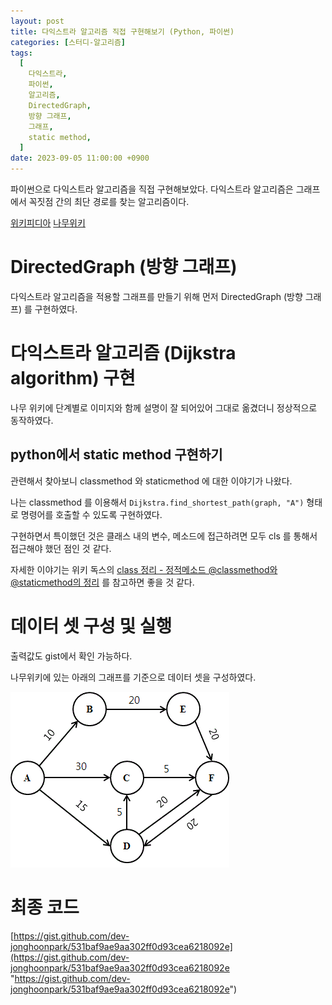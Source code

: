 ```yaml
---
layout: post
title: 다익스트라 알고리즘 직접 구현해보기 (Python, 파이썬)
categories: [스터디-알고리즘]
tags:
  [
    다익스트라,
    파이썬,
    알고리즘,
    DirectedGraph,
    방향 그래프,
    그래프,
    static method,
  ]
date: 2023-09-05 11:00:00 +0900
---
```


파이썬으로 다익스트라 알고리즘을 직접 구현해보았다.
다익스트라 알고리즘은 그래프에서 꼭짓점 간의 최단 경로를 찾는 알고리즘이다.

[위키피디아](https://ko.wikipedia.org/wiki/%EB%8D%B0%EC%9D%B4%ED%81%AC%EC%8A%A4%ED%8A%B8%EB%9D%BC_%EC%95%8C%EA%B3%A0%EB%A6%AC%EC%A6%98 "위키피디아") [나무위키](https://namu.wiki/w/%EB%8B%A4%EC%9D%B5%EC%8A%A4%ED%8A%B8%EB%9D%BC%20%EC%95%8C%EA%B3%A0%EB%A6%AC%EC%A6%98 "나무위키")

# DirectedGraph (방향 그래프)

다익스트라 알고리즘을 적용할 그래프를 만들기 위해
먼저 DirectedGraph (방향 그래프) 를 구현하였다.

<script src="https://gist.github.com/dev-jonghoonpark/531baf9ae9aa302ff0d93cea6218092e.js?file=DirectedGraph.py"></script>

# 다익스트라 알고리즘 (Dijkstra algorithm) 구현

나무 위키에 단계별로 이미지와 함께 설명이 잘 되어있어 그대로 옮겼더니 정상적으로 동작하였다.

<script src="https://gist.github.com/dev-jonghoonpark/531baf9ae9aa302ff0d93cea6218092e.js?file=Dijkstra.py"></script>

## python에서 static method 구현하기

관련해서 찾아보니 classmethod 와 staticmethod 에 대한 이야기가 나왔다.

나는 classmethod 를 이용해서 `Dijkstra.find_shortest_path(graph, "A")` 형태로 명령어를 호출할 수 있도록 구현하였다.

구현하면서 특이했던 것은 클래스 내의 변수, 메소드에 접근하려면 모두 cls 를 통해서 접근해야 했던 점인 것 같다.

자세한 이야기는 위키 독스의 [class 정리 - 정적메소드 @classmethod와 @staticmethod의 정리](https://wikidocs.net/16074 "class 정리 - 정적메소드 @classmethod와 @staticmethod의 정리") 를 참고하면 좋을 것 같다.

# 데이터 셋 구성 및 실행

출력값도 gist에서 확인 가능하다.

나무위키에 있는 아래의 그래프를 기준으로 데이터 셋을 구성하였다.

![graph](/assets/images/2023-09-05-다익스트라-알고리즘-직접-구현해보기/image1.png)

<script src="https://gist.github.com/dev-jonghoonpark/531baf9ae9aa302ff0d93cea6218092e.js?file=main.py"></script>

# 최종 코드

[https://gist.github.com/dev-jonghoonpark/531baf9ae9aa302ff0d93cea6218092e](https://gist.github.com/dev-jonghoonpark/531baf9ae9aa302ff0d93cea6218092e "https://gist.github.com/dev-jonghoonpark/531baf9ae9aa302ff0d93cea6218092e")
